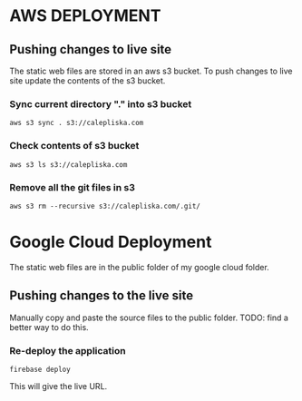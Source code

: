 # AWS DEPLOYMENT

## Pushing changes to live site
The static web files are stored in an aws s3 bucket.  To push changes to live site update the contents of the s3 bucket.

### Sync current directory "." into s3 bucket
~~~
aws s3 sync . s3://calepliska.com
~~~

### Check contents of s3 bucket
~~~
aws s3 ls s3://calepliska.com
~~~

### Remove all the git files in s3
~~~
aws s3 rm --recursive s3://calepliska.com/.git/
~~~

# Google Cloud Deployment
The static web files are in the public folder of my google cloud folder.

## Pushing changes to the live site
Manually copy and paste the source files to the public folder.
TODO: find a better way to do this.

### Re-deploy the application
~~~
firebase deploy
~~~
This will give the live URL.